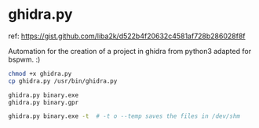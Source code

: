 # ghidra.py

ref: https://gist.github.com/liba2k/d522b4f20632c4581af728b286028f8f

Automation for the creation of a project in ghidra from python3 adapted for bspwm. :)

```bash
chmod +x ghidra.py
cp ghidra.py /usr/bin/ghidra.py

ghidra.py binary.exe
ghidra.py binary.gpr

ghidra.py binary.exe -t  # -t o --temp saves the files in /dev/shm
```
